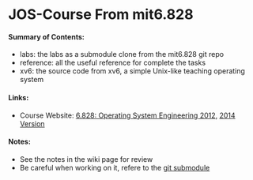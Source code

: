 JOS-Course From mit6.828
=========

#### Summary of Contents:
- labs: the labs as a submodule clone from the mit6.828 git repo
- reference: all the useful reference for complete the tasks
- xv6: the source code from xv6, a simple Unix-like teaching operating system

#### Links:

- Course Website: [6.828: Operating System Engineering 2012,](http://pdos.csail.mit.edu/6.828/2012/) [2014 Version](http://pdos.csail.mit.edu/6.828/2014/)


#### Notes:
- See the notes in the wiki page for review
- Be careful when working on it, refere to the [git submodule](http://git-scm.com/book/en/v2/Git-Tools-Submodules)
